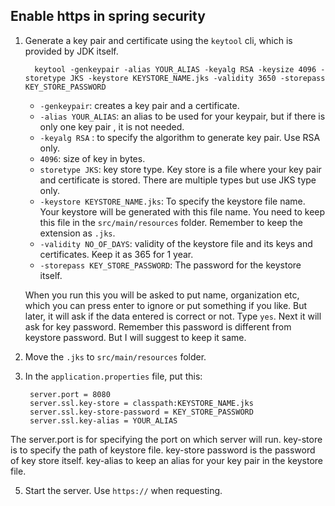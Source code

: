 ## Enable https in spring security

1. Generate a key pair and certificate using the `keytool` cli, which is provided by JDK itself.

   ```
     keytool -genkeypair -alias YOUR_ALIAS -keyalg RSA -keysize 4096 -storetype JKS -keystore KEYSTORE_NAME.jks -validity 3650 -storepass KEY_STORE_PASSWORD
   ```
   - `-genkeypair`: creates a key pair and a certificate.
   - `-alias YOUR_ALIAS`: an alias to be used for your keypair, but if there is only one key pair , it is not needed.
   - `-keyalg RSA` : to specify the algorithm to generate key pair. Use RSA only.
   - `4096`: size of key in bytes.
   - `storetype JKS`: key store type. Key store is a file where your key pair and certificate is stored. There are multiple types but use JKS type only.
   - `-keystore KEYSTORE_NAME.jks`: To specify the keystore file name. Your keystore will be generated with this file name. You need to keep this file in the `src/main/resources` folder. Remember to keep the extension as `.jks`.
   - `-validity NO_OF_DAYS`: validity of the keystore file and its keys and certificates. Keep it as 365 for 1 year.
   - `-storepass KEY_STORE_PASSWORD`: The password for the keystore itself.

   When you run this you will be asked to put name, organization etc, which you can press enter to ignore or put something if you like. But later, it will ask if the data entered is correct or not. Type `yes`.  Next it will ask for key password. Remember this password is different from keystore password. But I will suggest to keep it same. 


3. Move the `.jks` to `src/main/resources` folder.
4. In the `application.properties` file, put this:
   ```
    server.port = 8080
    server.ssl.key-store = classpath:KEYSTORE_NAME.jks
    server.ssl.key-store-password = KEY_STORE_PASSWORD
    server.ssl.key-alias = YOUR_ALIAS
   ```

The server.port is for specifying the port on which server will run.
key-store is to specify the path of keystore file.
key-store password is the password of key store itself.
key-alias to keep an alias for your key pair in the keystore file.

5. Start the server. Use `https://` when requesting.


